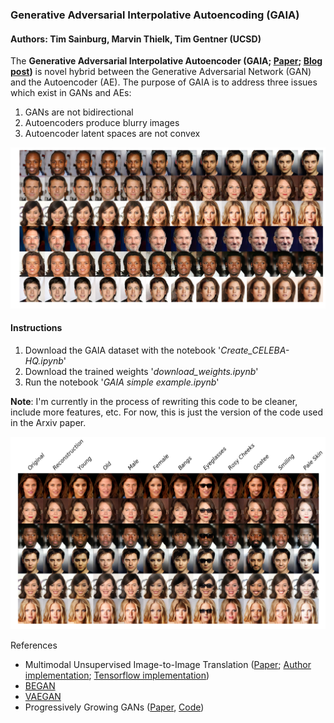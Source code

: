 ### Generative Adversarial Interpolative Autoencoding (GAIA)

#### Authors: Tim Sainburg, Marvin Thielk, Tim Gentner (UCSD)

The **Generative Adversarial Interpolative Autoencoder (GAIA; [Paper](http://timsainburg.com/PDF/GAIA.pdf); [Blog post](http://timsainburg.com/gaia.html#gaia))** is novel hybrid between the Generative Adversarial Network (GAN) and the Autoencoder (AE). The purpose of GAIA is to address three issues which exist in GANs and AEs:
1. GANs are not bidirectional
2. Autoencoders produce blurry images
3. Autoencoder latent spaces are not convex

![Morph Image](images/celeb-morph.png)

#### Instructions
1. Download the GAIA dataset with the notebook '*Create_CELEBA-HQ.ipynb*'
1. Download the trained weights '*download_weights.ipynb*'
2. Run the notebook '*GAIA simple example.ipynb*'

**Note**: I'm currently in the process of rewriting this code to be cleaner, include more features, etc. For now, this is just the version of the code used in the Arxiv paper.

![Morph Image](images/celeb-attrs.png)

References  
- Multimodal Unsupervised Image-to-Image Translation ([Paper](https://arxiv.org/abs/1804.04732); [Author implementation](https://github.com/NVlabs/MUNIT); [Tensorflow implementation](https://github.com/taki0112/MUNIT-Tensorflow))
- [BEGAN](https://arxiv.org/abs/1703.10717)
- [VAEGAN](https://arxiv.org/abs/1512.09300)
- Progressively Growing GANs ([Paper](https://arxiv.org/abs/1710.10196), [Code](https://github.com/tkarras/progressive_growing_of_gans))

```python

```
